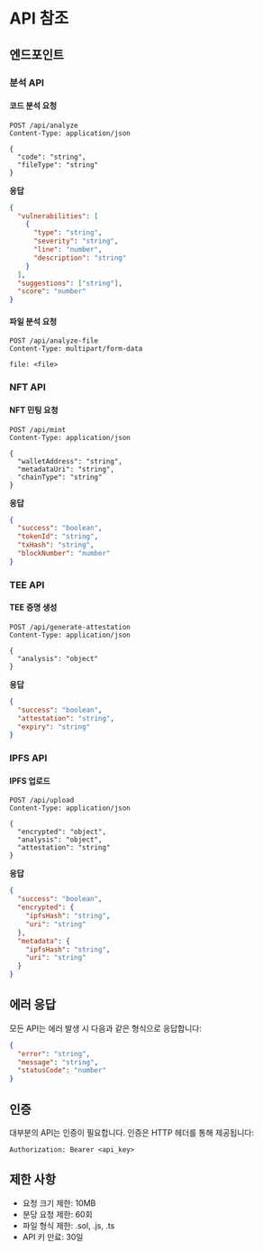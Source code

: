 # API 참조

## 엔드포인트

### 분석 API

#### 코드 분석 요청
```http
POST /api/analyze
Content-Type: application/json

{
  "code": "string",
  "fileType": "string"
}
```

**응답**
```json
{
  "vulnerabilities": [
    {
      "type": "string",
      "severity": "string",
      "line": "number",
      "description": "string"
    }
  ],
  "suggestions": ["string"],
  "score": "number"
}
```

#### 파일 분석 요청
```http
POST /api/analyze-file
Content-Type: multipart/form-data

file: <file>
```

### NFT API

#### NFT 민팅 요청
```http
POST /api/mint
Content-Type: application/json

{
  "walletAddress": "string",
  "metadataUri": "string",
  "chainType": "string"
}
```

**응답**
```json
{
  "success": "boolean",
  "tokenId": "string",
  "txHash": "string",
  "blockNumber": "number"
}
```

### TEE API

#### TEE 증명 생성
```http
POST /api/generate-attestation
Content-Type: application/json

{
  "analysis": "object"
}
```

**응답**
```json
{
  "success": "boolean",
  "attestation": "string",
  "expiry": "string"
}
```

### IPFS API

#### IPFS 업로드
```http
POST /api/upload
Content-Type: application/json

{
  "encrypted": "object",
  "analysis": "object",
  "attestation": "string"
}
```

**응답**
```json
{
  "success": "boolean",
  "encrypted": {
    "ipfsHash": "string",
    "uri": "string"
  },
  "metadata": {
    "ipfsHash": "string",
    "uri": "string"
  }
}
```

## 에러 응답

모든 API는 에러 발생 시 다음과 같은 형식으로 응답합니다:

```json
{
  "error": "string",
  "message": "string",
  "statusCode": "number"
}
```

## 인증

대부분의 API는 인증이 필요합니다. 인증은 HTTP 헤더를 통해 제공됩니다:

```http
Authorization: Bearer <api_key>
```

## 제한 사항

- 요청 크기 제한: 10MB
- 분당 요청 제한: 60회
- 파일 형식 제한: .sol, .js, .ts
- API 키 만료: 30일 